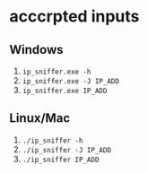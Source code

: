 # acccrpted inputs

## Windows
1. `ip_sniffer.exe -h`
2. `ip_sniffer.exe -J IP_ADD`
3. `ip_sniffer.exe IP_ADD`

## Linux/Mac
1. `./ip_sniffer -h`
2. `./ip_sniffer -J IP_ADD`
3. `./ip_sniffer IP_ADD`

